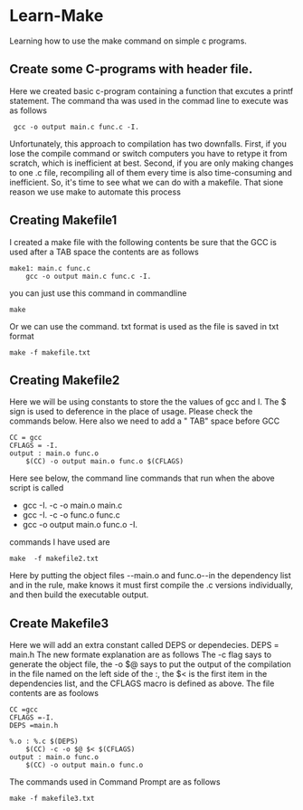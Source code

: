 # **Learn-Make**
Learning how to use the make command on simple c programs.

## **Create some C-programs with header file.** 
Here we created basic c-program containing a function that excutes a printf statement.
The command tha was used in the commad line to execute was as follows
```
 gcc -o output main.c func.c -I.
```
Unfortunately, this approach to compilation has two downfalls. First, if you lose the compile command or switch computers you have to retype it from scratch, which is inefficient at best. Second, if you are only making changes to one .c file, recompiling all of them every time is also time-consuming and inefficient. So, it's time to see what we can do with a makefile. That sione reason we use make to automate this process
## **Creating Makefile1**
I created a make file with the following contents
be sure that the GCC is used after a TAB space
the contents are as follows
```
make1: main.c func.c
    gcc -o output main.c func.c -I.
```
you can just use this command in commandline
```
make
```
Or we can use the command. txt format is used as the file is saved in txt format
```
make -f makefile.txt
```
## Creating  Makefile2

Here we will be using constants to store the the values of gcc and I. 
The $ sign is used to deference in the place of usage.
Please check the commands below.
Here also we need to add a " TAB" space before GCC

```
CC = gcc
CFLAGS = -I.
output : main.o func.o
    $(CC) -o output main.o func.o $(CFLAGS)
 ```
Here see below, the command line commands that run when the above script is called

- gcc -I.   -c -o main.o main.c
- gcc -I.   -c -o func.o func.c
- gcc -o output main.o func.o -I.

commands  I have used are 
```
make  -f makefile2.txt
```
Here by putting the object files --main.o and func.o--in the dependency list and in the rule, make knows it must first compile the .c versions individually, and then build the executable output.

## Create Makefile3 

Here we will add an extra constant called DEPS or dependecies.
DEPS = main.h
The new formate explanation are as follows
The -c flag says to generate the object file, the -o $@ says to put the output of the compilation in the file named on the left side of the :, the $< is the first item in the dependencies list, and the CFLAGS macro is defined as above.
The file contents are as foolows
```
CC =gcc
CFLAGS =-I.
DEPS =main.h

%.o : %.c $(DEPS)
	$(CC) -c -o $@ $< $(CFLAGS)
output : main.o func.o
	$(CC) -o output main.o func.o
```
The commands used in Command Prompt are as follows
```
make -f makefile3.txt
```



